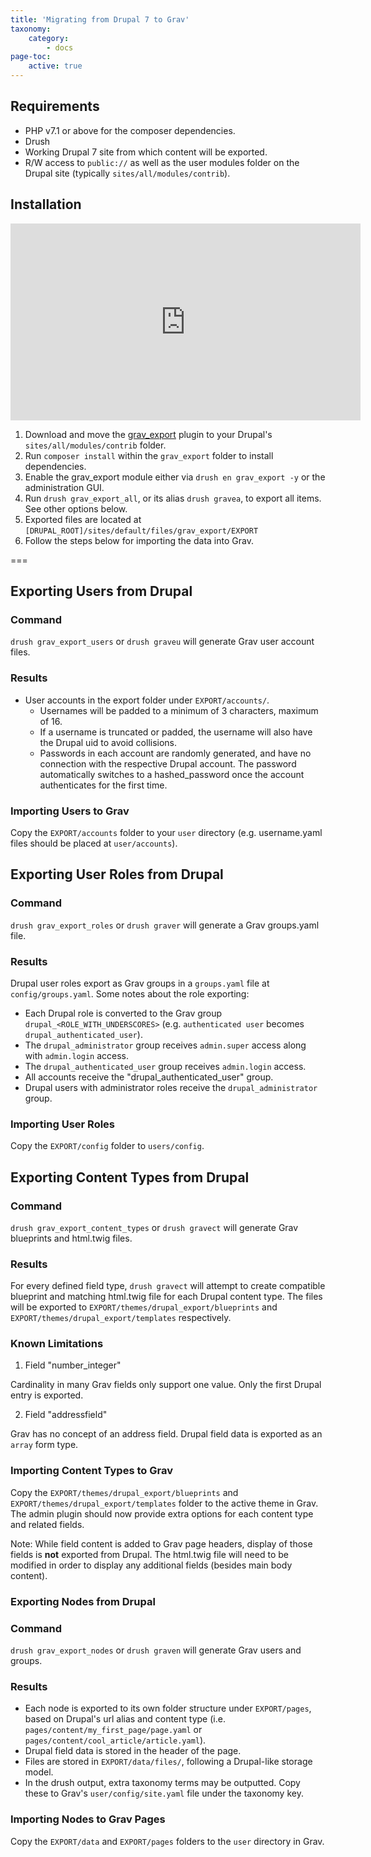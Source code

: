 ```yaml
---
title: 'Migrating from Drupal 7 to Grav'
taxonomy:
    category:
        - docs
page-toc:
    active: true
---
```


## Requirements

* PHP v7.1 or above for the composer dependencies.
* Drush
* Working Drupal 7 site from which content will be exported.
* R/W access to `public://` as well as the user modules folder on the Drupal site (typically `sites/all/modules/contrib`).

## Installation

<iframe width="560" height="315" src="https://www.youtube-nocookie.com/embed/I6UVFUqZMOU" frameborder="0" allow="accelerometer; autoplay; encrypted-media; gyroscope; picture-in-picture" allowfullscreen></iframe>

1. Download and move the [grav_export](https://www.drupal.org/project/grav_export/) plugin to your Drupal's `sites/all/modules/contrib` folder.
2. Run `composer install` within the `grav_export` folder to install dependencies.
3. Enable the grav_export module either via `drush en grav_export -y` or the administration GUI.
4. Run `drush grav_export_all`, or its alias `drush gravea`, to export all items.  See other options below.
5. Exported files are located at `[DRUPAL_ROOT]/sites/default/files/grav_export/EXPORT`
6. Follow the steps below for importing the data into Grav.

===

## Exporting Users from Drupal

### Command

`drush grav_export_users` or `drush graveu` will generate Grav user account files.

### Results

* User accounts in the export folder under `EXPORT/accounts/`.  
  * Usernames will be padded to a minimum of 3 characters, maximum of 16.  
  * If a username is truncated or padded, the username will also have the Drupal uid to avoid collisions.
  * Passwords in each account are randomly generated, and have no connection with the respective Drupal account.  The password automatically switches to a hashed_password once the account authenticates for the first time.

### Importing Users to Grav

Copy the `EXPORT/accounts` folder to your `user` directory (e.g. username.yaml files should be placed at `user/accounts`).

## Exporting User Roles from Drupal

### Command

`drush grav_export_roles` or `drush graver` will generate a Grav groups.yaml file.

### Results

Drupal user roles export as Grav groups in a `groups.yaml` file at `config/groups.yaml`. Some notes about the role exporting:

* Each Drupal role is converted to the Grav group `drupal_<ROLE_WITH_UNDERSCORES>` (e.g. `authenticated user` becomes `drupal_authenticated_user`).
* The `drupal_administrator` group receives `admin.super` access along with `admin.login` access.
* The `drupal_authenticated_user` group receives `admin.login` access.
* All accounts receive the "drupal_authenticated_user" group.
* Drupal users with administrator roles receive the `drupal_administrator` group.

### Importing User Roles

Copy the `EXPORT/config` folder to `users/config`.

## Exporting Content Types from Drupal

### Command

`drush grav_export_content_types` or `drush gravect` will generate Grav blueprints and html.twig files.

### Results

For every defined field type, `drush gravect` will attempt to create compatible blueprint and matching html.twig file for each Drupal content type.  The files will be exported to `EXPORT/themes/drupal_export/blueprints` and `EXPORT/themes/drupal_export/templates` respectively.

### Known Limitations

1. Field "number_integer"

Cardinality in many Grav fields only support one value.  Only the first Drupal entry is exported.

2. Field "addressfield"

Grav has no concept of an address field.  Drupal field data is exported as an `array` form type.

### Importing Content Types to Grav

Copy the `EXPORT/themes/drupal_export/blueprints` and `EXPORT/themes/drupal_export/templates` folder to the active theme in Grav.  The admin plugin should now provide extra options for each content type and related fields.

Note: While field content is added to Grav page headers, display of those fields is **not** exported from Drupal.  The html.twig file will need to be modified in order to display any additional fields (besides main body content).

### Exporting Nodes from Drupal

### Command

`drush grav_export_nodes` or `drush graven` will generate Grav users and groups.

### Results

* Each node is exported to its own folder structure under `EXPORT/pages`, based on Drupal's url alias and content type (i.e. `pages/content/my_first_page/page.yaml` or `pages/content/cool_article/article.yaml`).
* Drupal field data is stored in the header of the page.
* Files are stored in `EXPORT/data/files/`, following a Drupal-like storage model.
* In the drush output, extra taxonomy terms may be outputted.  Copy these to Grav's `user/config/site.yaml` file under the taxonomy key.

### Importing Nodes to Grav Pages

Copy the `EXPORT/data` and `EXPORT/pages` folders to the `user` directory in Grav.
